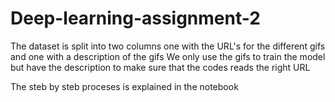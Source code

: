 # Deep-learning-assignment-2


The dataset is split into two columns one with the URL's for the different gifs and one with a description of the gifs 
We only use the gifs to train the model but have the description to make sure that the codes reads the right URL


The steb by steb proceses is explained in the notebook
